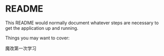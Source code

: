 # README

This README would normally document whatever steps are necessary to get the
application up and running.

Things you may want to cover:

魔改第一次学习
